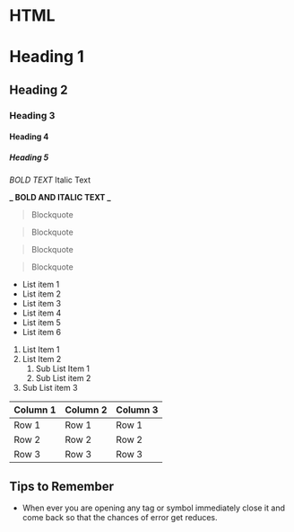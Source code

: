 # HTML

# Heading 1

## Heading 2

### Heading 3

#### Heading 4

##### Heading 5

*BOLD TEXT*
Italic Text

**_ BOLD AND ITALIC TEXT _**

> Blockquote

> Blockquote

> Blockquote

> Blockquote

- List item 1
- List item 2
- List item 3
- List item 4
- List item 5
- List item 6

1. List Item 1
2. List Item 2
   1. Sub List Item 1
   2. Sub List item 2
3. Sub List item 3

| Column 1 | Column 2 | Column 3 |
| -------- | -------- | -------- |
| Row 1    | Row 1    | Row 1    |
| Row 2    | Row 2    | Row 2    |
| Row 3    | Row 3    | Row 3    |

## Tips to Remember

- When ever you are opening any tag or symbol immediately close it and come back so that the chances of error get reduces.